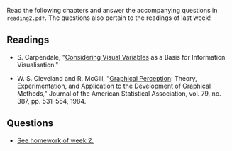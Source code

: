 Read the following chapters and answer the accompanying questions in
`reading2.pdf`. The questions also pertain to the readings of last week!

## Readings

* S. Carpendale, "[Considering Visual Variables][1] as a Basis for Information
  Visualisation."

* W. S. Cleveland and R. McGill, "[Graphical Perception][2]: Theory,
  Experimentation, and Application to the Development of Graphical Methods,"
  Journal of the American Statistical Association, vol. 79, no. 387, pp.
  531–554, 1984.

## Questions

* [See homework of week 2.][3]

[1]: cdn://excerpts/w2/Carpendale_Considering_Visual_Variables.pdf
[2]: cdn://excerpts/w2/Cleveland_Graphical_Perception_Theory.pdf
[3]: /homework/week-2-scraping

